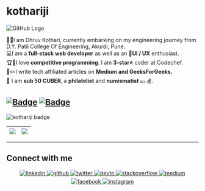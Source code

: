 # kothariji
![GitHub Logo](https://github.com/kothariji/kothariji/blob/master/banner.JPG)

👨‍🎓I am Dhruv Kothari, currently embarking on my engineering journey from D.Y. Patil College Of Engineering, Akurdi, Pune. <br />
💻I am a **full-stack web developer** as well as an 📱**UI / UX** enthusiast.<br />
🏆🥇I love **competitive programming**. I am **3-star⭐️** coder at Codechef.<br />
📝✏️I write tech affiliated articles on **Medium and GeeksForGeeks.** <br />
🙌 I am **sub 50 CUBER**, a **philatelist** and **numismatist** 💷 💰.<br />


[![Badge](https://cp-logo.vercel.app/codechef/kothariji)](https://www.codechef.com/users/kothariji)
[![Badge](https://cp-logo.vercel.app/codeforces/kothariji)](https://codeforces.com/profile/kothariji)
---
![kothariji badge](https://github-profile-trophy.vercel.app/?username=kothariji)

|<img src="https://github-readme-stats.vercel.app/api?username=kothariji&&show_icons=true&count_private=true"/>|<img src="https://github-readme-streak-stats.herokuapp.com/?user=kothariji"/>|
|---|---|
 
 ---

## Connect with me  
<div align="center">
 <a href="https://www.linkedin.com/in/kotharidhruv/" target="_blank">
<img src=https://img.shields.io/badge/linkedin-%231E77B5.svg?&style=for-the-badge&logo=linkedin&logoColor=white alt=linkedin style="margin-bottom: 5px;" />
</a>
<a href="https://github.com/kothariji" target="_blank">
<img src=https://img.shields.io/badge/github-%2324292e.svg?&style=for-the-badge&logo=github&logoColor=white alt=github style="margin-bottom: 5px;" />
</a>
<a href="https://twitter.com/_kothariji" target="_blank">
<img src=https://img.shields.io/badge/twitter-%2300acee.svg?&style=for-the-badge&logo=twitter&logoColor=white alt=twitter style="margin-bottom: 5px;" />
</a>
<a href="https://dev.to/kothariji" target="_blank">
<img src=https://img.shields.io/badge/dev.to-%2308090A.svg?&style=for-the-badge&logo=dev.to&logoColor=white alt=devto style="margin-bottom: 5px;" />
</a>
<a href="https://stackoverflow.com/users/12383316/dhruv-kothari" target="_blank">
<img src=https://img.shields.io/badge/stackoverflow-%23F28032.svg?&style=for-the-badge&logo=stackoverflow&logoColor=white alt=stackoverflow style="margin-bottom: 5px;" />
</a>
<a href="https://medium.com/@kotharidhruv25" target="_blank">
<img src=https://img.shields.io/badge/medium-%23292929.svg?&style=for-the-badge&logo=medium&logoColor=white alt=medium style="margin-bottom: 5px;" />
</a>  
<a href="https://www.facebook.com/kotharidhruv25/" target="_blank">
<img src=https://img.shields.io/badge/facebook-%232E87FB.svg?&style=for-the-badge&logo=facebook&logoColor=white alt=facebook style="margin-bottom: 5px;" />
</a>
<a href="https://instagram.com/junior.kothari" target="_blank">
<img src=https://img.shields.io/badge/instagram-%23000000.svg?&style=for-the-badge&logo=instagram&logoColor=white alt=instagram style="margin-bottom: 5px;" />
</a>
</div>  

